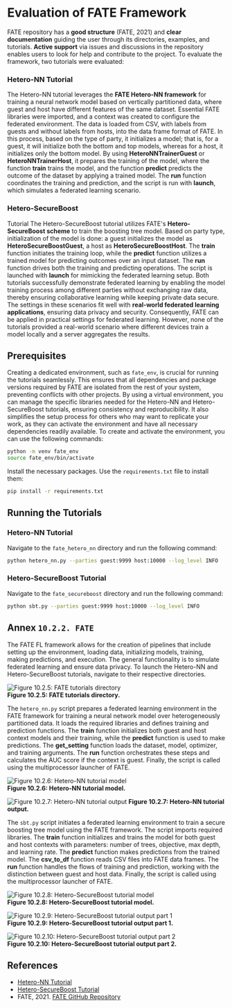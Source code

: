 # Evaluation of FATE Framework

FATE repository has a **good structure** (FATE, 2021) and **clear documentation** guiding the user through its directories, examples, and tutorials. **Active support** via issues and discussions in the repository enables users to look for help and contribute to the project. To evaluate the framework, two tutorials were evaluated:

### Hetero-NN Tutorial
The Hetero-NN tutorial leverages the **FATE Hetero-NN framework** for training a neural network model based on vertically partitioned data, where guest and host have different features of the same dataset. Essential FATE libraries were imported, and a context was created to configure the federated environment. The data is loaded from CSV, with labels from guests and without labels from hosts, into the data frame format of FATE. In this process, based on the type of party, it initializes a model; that is, for a guest, it will initialize both the bottom and top models, whereas for a host, it initializes only the bottom model. By using **HeteroNNTrainerGuest** or **HeteroNNTrainerHost**, it prepares the training of the model, where the function **train** trains the model, and the function **predict** predicts the outcome of the dataset by applying a trained model. The **run** function coordinates the training and prediction, and the script is run with **launch**, which simulates a federated learning scenario.
### Hetero-SecureBoost
Tutorial The Hetero-SecureBoost tutorial utilizes FATE's **Hetero-SecureBoost scheme** to train the boosting tree model. Based on party type, initialization of the model is done: a guest initializes the model as **HeteroSecureBoostGuest**, a host as **HeteroSecureBoostHost**. The **train** function initiates the training loop, while the **predict** function utilizes a trained model for predicting outcomes over an input dataset. The **run** function drives both the training and predicting operations. The script is launched with **launch** for mimicking the federated learning setup. Both tutorials successfully demonstrate federated learning by enabling the model training process among different parties without exchanging raw data, thereby ensuring collaborative learning while keeping private data secure. The settings in these scenarios fit well with **real-world federated learning applications**, ensuring data privacy and security. Consequently, FATE can be applied in practical settings for federated learning. However, none of the tutorials provided a real-world scenario where different devices train a model locally and a server aggregates the results.

## Prerequisites

Creating a dedicated environment, such as `fate_env`, is crucial for running the tutorials seamlessly. This ensures that all dependencies and package versions required by FATE are isolated from the rest of your system, preventing conflicts with other projects. By using a virtual environment, you can manage the specific libraries needed for the Hetero-NN and Hetero-SecureBoost tutorials, ensuring consistency and reproducibility. It also simplifies the setup process for others who may want to replicate your work, as they can activate the environment and have all necessary dependencies readily available. To create and activate the environment, you can use the following commands:

```bash
python -m venv fate_env
source fate_env/bin/activate
```

Install the necessary packages. Use the `requirements.txt` file to install them:

```bash
pip install -r requirements.txt
```

## Running the Tutorials

### Hetero-NN Tutorial

Navigate to the `fate_hetero_nn` directory and run the following command:

```bash
python hetero_nn.py --parties guest:9999 host:10000 --log_level INFO
```

### Hetero-SecureBoost Tutorial

Navigate to the `fate_secureboost` directory and run the following command:

```bash
python sbt.py --parties guest:9999 host:10000 --log_level INFO
```
## Annex `10.2.2. FATE`
The FATE FL framework allows for the creation of pipelines that include setting up the environment, loading data, initializing models, training, making predictions, and execution. The general functionality is to simulate federated learning and ensure data privacy. To launch the Hetero-NN and Hetero-SecureBoost tutorials, navigate to their respective directories.

![Figure 10.2.5: FATE tutorials directory](../../FiguresAndTables/Figure%2010.2.5.%20FATE%20tutorials%20directory.png)  
 **Figure 10.2.5: FATE tutorials directory.**
 
 The `hetero_nn.py` script prepares a federated learning environment in the FATE framework for training a neural network model over heterogeneously partitioned data. It loads the required libraries and defines training and prediction functions. The **train** function initializes both guest and host context models and their training, while the **predict** function is used to make predictions. The **get_setting** function loads the dataset, model, optimizer, and training arguments. The **run** function orchestrates these steps and calculates the AUC score if the context is guest. Finally, the script is called using the multiprocessor launcher of FATE.
 
  ![Figure 10.2.6: Hetero-NN tutorial model](../../FiguresAndTables/Figure%2010.2.6.%20Hetero-NN%20tutorial%20model.png)  
 **Figure 10.2.6: Hetero-NN tutorial model.**
 
![Figure 10.2.7: Hetero-NN tutorial output](../../FiguresAndTables/Figure%2010.2.7.%20Hetero-NN%20tutorial%20output.png)
**Figure 10.2.7: Hetero-NN tutorial output.**
  
The `sbt.py` script initiates a federated learning environment to train a secure boosting tree model using the FATE framework. The script imports required libraries. The **train** function initializes and trains the model for both guest and host contexts with parameters: number of trees, objective, max depth, and learning rate. The **predict** function makes predictions from the trained model. The **csv_to_df** function reads CSV files into FATE data frames. The **run** function handles the flows of training and prediction, working with the distinction between guest and host data. Finally, the script is called using the multiprocessor launcher of FATE.

![Figure 10.2.8: Hetero-SecureBoost tutorial model](../../FiguresAndTables/Figure%2010.2.8.%20Hetero-SecureBoost%20tutorial%20model.png)  
**Figure 10.2.8: Hetero-SecureBoost tutorial model.**

![Figure 10.2.9: Hetero-SecureBoost tutorial output part 1](../../FiguresAndTables/Figure%2010.2.9.%20Hetero-SecureBoost%20tutorial%20output%20part%201.png)  
**Figure 10.2.9: Hetero-SecureBoost tutorial output part 1.**

![Figure 10.2.10: Hetero-SecureBoost tutorial output part 2](../../FiguresAndTables/Figure%2010.2.10.%20Hetero-SecureBoost%20tutorial%20output%20part%202.png)  
**Figure 10.2.10: Hetero-SecureBoost tutorial output part 2.**
## References

- [Hetero-NN Tutorial](https://github.com/FederatedAI/FATE/blob/master/doc/2.0/fate/ml/hetero_nn_tutorial.md)
- [Hetero-SecureBoost Tutorial](https://github.com/FederatedAI/FATE/blob/master/doc/2.0/fate/ml/hetero_secureboost_tutorial.md)
- FATE, 2021. [FATE GitHub Repository](https://github.com/FederatedAI/FATE)












